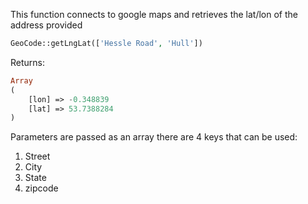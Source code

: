 This function connects to google maps and retrieves the lat/lon of the address provided

```php
GeoCode::getLngLat(['Hessle Road', 'Hull'])
```

Returns:

```php
Array
(
    [lon] => -0.348839
    [lat] => 53.7388284
)
```

Parameters are passed as an array there are 4 keys that can be used:

1. Street
2. City
3. State
4. zipcode